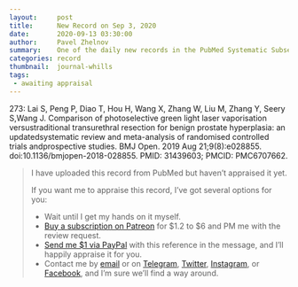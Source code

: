 ```yaml
---
layout:     post
title:      New Record on Sep 3, 2020
date:       2020-09-13 03:30:00
author:     Pavel Zhelnov
summary:    One of the daily new records in the PubMed Systematic Subset indexed by Sep 3, 2020.
categories: record
thumbnail:  journal-whills
tags:
 - awaiting appraisal
---
```


273: Lai S, Peng P, Diao T, Hou H, Wang X, Zhang W, Liu M, Zhang Y, Seery S,Wang J. Comparison of photoselective green light laser vaporisation versustraditional transurethral resection for benign prostate hyperplasia: an updatedsystematic review and meta-analysis of randomised controlled trials andprospective studies. BMJ Open. 2019 Aug 21;9(8):e028855. doi:10.1136/bmjopen-2018-028855. PMID: 31439603; PMCID: PMC6707662.


> I have uploaded this record from PubMed but haven’t appraised it yet.
>
> If you want me to appraise this record, I’ve got several options for you:
> * Wait until I get my hands on it myself.
> * [Buy a subscription on Patreon](https://patreon.com/zheln) for $1.2 to $6 and PM me with the review request.
> * [Send me $1 via PayPal](https://paypal.me/pjelnov) with this reference in the message, and I’ll happily appraise it for you.
> * Contact me by [email](mailto:pavel@zheln.com) or on [Telegram](https://t.me/drzhelnov), [Twitter](https://twitter.com/drzhelnov), [Instagram](https://instagram.com/igzheln), or [Facebook](https://facebook.com/drzhelnov), and I’m sure we’ll find a way around.
